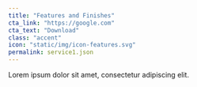 ```yaml
---
title: "Features and Finishes"
cta_link: "https://google.com"
cta_text: "Download"
class: "accent"
icon: "static/img/icon-features.svg"
permalink: service1.json
---
```

Lorem ipsum dolor sit amet, consectetur adipiscing elit.